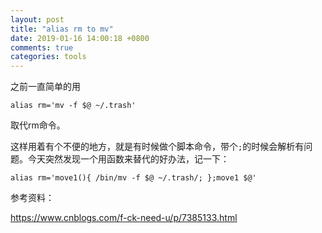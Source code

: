 ```yaml
---
layout: post
title: "alias rm to mv"
date: 2019-01-16 14:00:18 +0800
comments: true
categories: tools
---
```


之前一直简单的用

``` 
alias rm='mv -f $@ ~/.trash'
``` 

取代rm命令。

这样用着有个不便的地方，就是有时候做个脚本命令，带个`;`的时候会解析有问题。今天突然发现一个用函数来替代的好办法，记一下：

```
alias rm='move1(){ /bin/mv -f $@ ~/.trash/; };move1 $@'
```

参考资料：

https://www.cnblogs.com/f-ck-need-u/p/7385133.html
